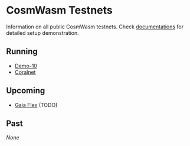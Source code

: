 # CosmWasm Testnets

Information on all public CosmWasm testnets. Check [documentations](https://docs.cosmwasm.com/testnets/build-requirements.html) for detailed setup demonstration.

## Running

* [Demo-10](./demo-10)
* [Coralnet](./coralnet)

## Upcoming

* [Gaia Flex](./gaia-flex) (TODO)

## Past

*None*
